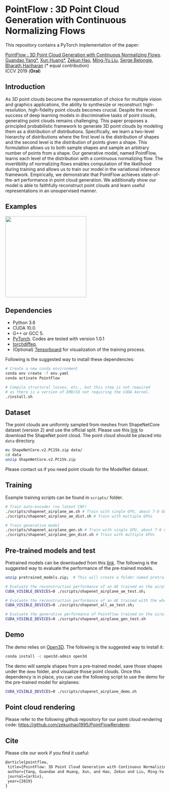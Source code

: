 # PointFlow : 3D Point Cloud Generation with Continuous Normalizing Flows

This repository contains a PyTorch implementation of the paper:

[PointFlow : 3D Point Cloud Generation with Continuous Normalizing Flows](https://arxiv.org/abs/1906.12320). 
<br>
[Guandao Yang*](http://www.guandaoyang.com), 
[Xun Huang*](http://www.cs.cornell.edu/~xhuang/),
[Zekun Hao](http://www.cs.cornell.edu/~zekun/),
[Ming-Yu Liu](http://mingyuliu.net/),
[Serge Belongie](http://blogs.cornell.edu/techfaculty/serge-belongie/),
[Bharath Hariharan](http://home.bharathh.info/)
(* equal contribution)
<br>
ICCV 2019 (**Oral**)


## Introduction

As 3D point clouds become the representation of choice for multiple vision and graphics applications, the ability to synthesize or reconstruct high-resolution, high-fidelity point clouds becomes crucial. Despite the recent success of deep learning models in discriminative tasks of point clouds, generating point clouds remains challenging. This paper proposes a principled probabilistic framework to generate 3D point clouds by modeling them as a distribution of distributions. Specifically, we learn a two-level hierarchy of distributions where the first level is the distribution of shapes and the second level is the distribution of points given a shape. This formulation allows us to both sample shapes and sample an arbitrary number of points from a shape. Our generative model, named PointFlow, learns each level of the distribution with a continuous normalizing flow. The invertibility of normalizing flows enables computation of the likelihood during training and allows us to train our model in the variational inference framework. Empirically, we demonstrate that PointFlow achieves state-of-the-art performance in point cloud generation. We additionally show our model is able to faithfully reconstruct point clouds and learn useful representations in an unsupervised manner. 

## Examples
<p float="left">
    <img src="docs/assets/teaser.gif" height="256"/>
</p>

## Dependencies
* Python 3.6
* CUDA 10.0.
* G++ or GCC 5.
* [PyTorch](http://pytorch.org/). Codes are tested with version 1.0.1
* [torchdiffeq](https://github.com/rtqichen/torchdiffeq).
* (Optional) [Tensorboard](https://www.tensorflow.org/) for visualization of the training process. 

Following is the suggested way to install these dependencies: 
```bash
# Create a new conda environment
conda env create -f env.yaml
conda activate PointFlow 

# Compile structural losses, etc., but this step is not required 
# as there is a version of EMD/CD not requiring the CUDA kernel.
./install.sh
```

## Dataset 

The point clouds are uniformly sampled from meshes from ShapeNetCore dataset (version 2) and use the official split.
Please use this [link](https://drive.google.com/drive/folders/1G0rf-6HSHoTll6aH7voh-dXj6hCRhSAQ?usp=sharing) to download the ShapeNet point cloud.
The point cloud should be placed into `data` directory.
```bash
mv ShapeNetCore.v2.PC15k.zip data/
cd data
unzip ShapeNetCore.v2.PC15k.zip
```

Please contact us if you need point clouds for the ModelNet dataset.

## Training

Example training scripts can be found in `scripts/` folder. 
```bash
# Train auto-encoder (no latent CNF)
./scripts/shapenet_airplane_ae.sh # Train with single GPU, about 7-8 GB GPU memory
./scripts/shapenet_airplane_ae_dist.sh # Train with multiple GPUs

# Train generative model
./scripts/shapenet_airplane_gen.sh # Train with single GPU, about 7-8 GB GPU memory 
./scripts/shapenet_airplane_gen_dist.sh # Train with multiple GPUs 
```

## Pre-trained models and test

Pretrained models can be downloaded from this [link](https://drive.google.com/file/d/1dcxjuuKiAXZxhiyWD_o_7Owx8Y3FbRHG/view?usp=sharing). 
The following is the suggested way to evaluate the performance of the pre-trained models.
```bash
unzip pretrained_models.zip;  # This will create a folder named pretrained_models

# Evaluate the reconstruction performance of an AE trained on the airplane category
CUDA_VISIBLE_DEVICES=0 ./scripts/shapenet_airplane_ae_test.sh; 

# Evaluate the reconstruction performance of an AE trained with the whole ShapeNet
CUDA_VISIBLE_DEVICES=0 ./scripts/shapenet_all_ae_test.sh;

# Evaluate the generative performance of PointFlow trained on the airplane category.
CUDA_VISIBLE_DEVICES=0 ./scripts/shapenet_airplane_gen_test.sh
```

## Demo

The demo relies on [Open3D](http://www.open3d.org/). The following is the suggested way to install it:
```bash
conda install -c open3d-admin open3d 
```
The demo will sample shapes from a pre-trained model, save those shapes under the `demo` folder, and visualize those point clouds.
Once this dependency is in place, you can use the following script to use the demo for the pre-trained model for airplanes:
```bash
CUDA_VISIBLE_DEVICES=0 ./scripts/shapenet_airplane_demo.sh
```

## Point cloud rendering

Please refer to the following github repository for our point cloud rendering code: https://github.com/zekunhao1995/PointFlowRenderer.

## Cite
Please cite our work if you find it useful:
```latex
@article{pointflow,
 title={PointFlow: 3D Point Cloud Generation with Continuous Normalizing Flows},
 author={Yang, Guandao and Huang, Xun, and Hao, Zekun and Liu, Ming-Yu and Belongie, Serge and Hariharan, Bharath},
 journal={arXiv},
 year={2019}
}
```
